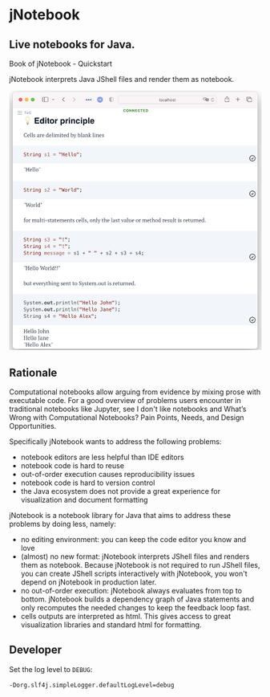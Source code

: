 # jNotebook

## Live notebooks for Java.   

Book of jNotebook - Quickstart   

jNotebook interprets Java JShell files and render them as notebook.

![readme_screenshot.png](./assets/readme_screenshot.png)

## Rationale

Computational notebooks allow arguing from evidence by mixing prose with executable code. For a good overview of problems users encounter in traditional notebooks like Jupyter, see I don't like notebooks and What’s Wrong with Computational Notebooks? Pain Points, Needs, and Design Opportunities.

Specifically jNotebook wants to address the following problems:

- notebook editors are less helpful than IDE editors
- notebook code is hard to reuse
- out-of-order execution causes reproducibility issues
- notebook code is hard to version control
- the Java ecosystem does not provide a great experience for visualization and document formatting

jNotebook is a notebook library for Java that aims to address these problems by doing less, namely:

- no editing environment: you can keep the code editor you know and love
- (almost) no new format: jNotebook interprets JShell files and renders them as notebook.
    Because jNotebook is not required to run JShell files, you can create JShell scripts interactively with jNotebook, you won't depend on jNotebook in production later.
- no out-of-order execution: jNotebook always evaluates from top to bottom. jNotebook builds a dependency graph of Java statements and only recomputes the needed changes to keep the feedback loop fast.
- cells outputs are interpreted as html. This gives access to great visualization libraries and standard html for formatting.


## Developer
Set the log level to `DEBUG`: 
```
-Dorg.slf4j.simpleLogger.defaultLogLevel=debug
```
